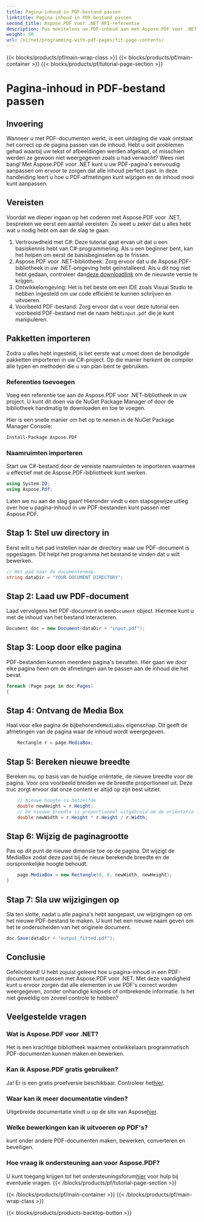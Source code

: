 ```yaml
---
title: Pagina-inhoud in PDF-bestand passen
linktitle: Pagina-inhoud in PDF-bestand passen
second_title: Aspose.PDF voor .NET API-referentie
description: Pas moeiteloos uw PDF-inhoud aan met Aspose.PDF voor .NET. Deze gids biedt een gedetailleerde, stapsgewijze aanpak om een optimale pagina-indeling te bereiken.
weight: 50
url: /nl/net/programming-with-pdf-pages/fit-page-contents/
---
```


{{< blocks/products/pf/main-wrap-class >}}
{{< blocks/products/pf/main-container >}}
{{< blocks/products/pf/tutorial-page-section >}}

# Pagina-inhoud in PDF-bestand passen

## Invoering

Wanneer u met PDF-documenten werkt, is een uitdaging die vaak ontstaat het correct op de pagina passen van de inhoud. Hebt u ooit problemen gehad waarbij uw tekst of afbeeldingen werden afgekapt, of misschien werden ze gewoon niet weergegeven zoals u had verwacht? Wees niet bang! Met Aspose.PDF voor .NET kunt u uw PDF-pagina's eenvoudig aanpassen om ervoor te zorgen dat alle inhoud perfect past. In deze handleiding leert u hoe u PDF-afmetingen kunt wijzigen en de inhoud mooi kunt aanpassen.

## Vereisten

Voordat we dieper ingaan op het coderen met Aspose.PDF voor .NET, bespreken we eerst een aantal vereisten. Zo weet u zeker dat u alles hebt wat u nodig hebt om aan de slag te gaan:

1. Vertrouwdheid met C#: Deze tutorial gaat ervan uit dat u een basiskennis hebt van C#-programmering. Als u een beginner bent, kan het helpen om eerst de basisbeginselen op te frissen.
2.  Aspose.PDF voor .NET-bibliotheek: Zorg ervoor dat u de Aspose.PDF-bibliotheek in uw .NET-omgeving hebt geïnstalleerd. Als u dit nog niet hebt gedaan, controleer dan[deze downloadlink](https://releases.aspose.com/pdf/net/) om de nieuwste versie te krijgen.
3. Ontwikkelomgeving: Het is het beste om een IDE zoals Visual Studio te hebben ingesteld om uw code efficiënt te kunnen schrijven en uitvoeren.
4.  Voorbeeld PDF-bestand: Zorg ervoor dat u voor deze tutorial een voorbeeld PDF-bestand met de naam hebt`input.pdf` die je kunt manipuleren.

## Pakketten importeren

Zodra u alles hebt ingesteld, is het eerste wat u moet doen de benodigde pakketten importeren in uw C#-project. Op die manier herkent de compiler alle typen en methoden die u van plan bent te gebruiken.

### Referenties toevoegen

Voeg een referentie toe aan de Aspose.PDF voor .NET-bibliotheek in uw project. U kunt dit doen via de NuGet Package Manager of door de bibliotheek handmatig te downloaden en toe te voegen.

Hier is een snelle manier om het op te nemen in de NuGet Package Manager Console:

```bash
Install-Package Aspose.PDF
```

### Naamruimten importeren

Start uw C#-bestand door de vereiste naamruimten te importeren waarmee u effectief met de Aspose.PDF-bibliotheek kunt werken.

```csharp
using System.IO;
using Aspose.Pdf;
```

Laten we nu aan de slag gaan! Hieronder vindt u een stapsgewijze uitleg over hoe u pagina-inhoud in uw PDF-bestanden kunt passen met Aspose.PDF.

## Stap 1: Stel uw directory in

Eerst wilt u het pad instellen naar de directory waar uw PDF-document is opgeslagen. Dit helpt het programma het bestand te vinden dat u wilt bewerken.

```csharp
// Het pad naar de documentenmap.
string dataDir = "YOUR DOCUMENT DIRECTORY";
```

## Stap 2: Laad uw PDF-document

 Laad vervolgens het PDF-document in een`Document` object. Hiermee kunt u met de inhoud van het bestand interacteren.

```csharp
Document doc = new Document(dataDir + "input.pdf");
```

## Stap 3: Loop door elke pagina

PDF-bestanden kunnen meerdere pagina's bevatten. Hier gaan we door elke pagina heen om de afmetingen aan te passen aan de inhoud die het bevat.

```csharp
foreach (Page page in doc.Pages)
{
```

## Stap 4: Ontvang de Media Box

 Haal voor elke pagina de bijbehorende`MediaBox` eigenschap. Dit geeft de afmetingen van de pagina waar de inhoud wordt weergegeven.

```csharp
    Rectangle r = page.MediaBox;
```

## Stap 5: Bereken nieuwe breedte

Bereken nu, op basis van de huidige oriëntatie, de nieuwe breedte voor de pagina. Voor ons voorbeeld breiden we de breedte proportioneel uit. Deze truc zorgt ervoor dat onze content er altijd op zijn best uitziet.

```csharp
    // Nieuwe hoogte is hetzelfde
    double newHeight = r.Height;
    // De nieuwe breedte is proportioneel uitgebreid om de oriëntatie landschap te maken
    double newWidth = r.Height * r.Height / r.Width;
```

## Stap 6: Wijzig de paginagrootte

Pas op dit punt de nieuwe dimensie toe op de pagina. Dit wijzigt de MediaBox zodat deze past bij de nieuw berekende breedte en de oorspronkelijke hoogte behoudt.

```csharp
    page.MediaBox = new Rectangle(0, 0, newWidth, newHeight);
}
```

## Stap 7: Sla uw wijzigingen op

Sla ten slotte, nadat u alle pagina's hebt aangepast, uw wijzigingen op om het nieuwe PDF-bestand te maken. U kunt het een nieuwe naam geven om het te onderscheiden van het originele document.

```csharp
doc.Save(dataDir + "output_fitted.pdf");
```

## Conclusie

Gefeliciteerd! U hebt zojuist geleerd hoe u pagina-inhoud in een PDF-document kunt passen met Aspose.PDF voor .NET. Met deze vaardigheid kunt u ervoor zorgen dat alle elementen in uw PDF's correct worden weergegeven, zonder onhandige knipsels of ontbrekende informatie. Is het niet geweldig om zoveel controle te hebben?

## Veelgestelde vragen

### Wat is Aspose.PDF voor .NET?
Het is een krachtige bibliotheek waarmee ontwikkelaars programmatisch PDF-documenten kunnen maken en bewerken.

### Kan ik Aspose.PDF gratis gebruiken?
 Ja! Er is een gratis proefversie beschikbaar. Controleer het[hier](https://releases.aspose.com/).

### Waar kan ik meer documentatie vinden?
 Uitgebreide documentatie vindt u op de site van Aspose[hier](https://reference.aspose.com/pdf/net/).

### Welke bewerkingen kan ik uitvoeren op PDF's?
kunt onder andere PDF-documenten maken, bewerken, converteren en beveiligen.

### Hoe vraag ik ondersteuning aan voor Aspose.PDF?
 U kunt toegang krijgen tot het ondersteuningsforum[hier](https://forum.aspose.com/c/pdf/10) voor hulp bij eventuele vragen.
{{< /blocks/products/pf/tutorial-page-section >}}

{{< /blocks/products/pf/main-container >}}
{{< /blocks/products/pf/main-wrap-class >}}

{{< blocks/products/products-backtop-button >}}
